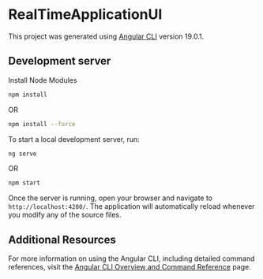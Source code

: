 # RealTimeApplicationUI

This project was generated using [Angular CLI](https://github.com/angular/angular-cli) version 19.0.1.

## Development server

Install Node Modules

```bash
npm install
```
OR
```bash
npm install --force
```

To start a local development server, run:

```bash
ng serve
```
OR
```bash
npm start
```

Once the server is running, open your browser and navigate to `http://localhost:4200/`. The application will automatically reload whenever you modify any of the source files.


## Additional Resources

For more information on using the Angular CLI, including detailed command references, visit the [Angular CLI Overview and Command Reference](https://angular.dev/tools/cli) page.

